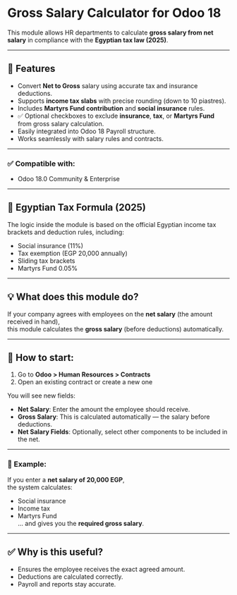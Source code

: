 # Gross Salary Calculator for Odoo 18

This module allows HR departments to calculate **gross salary from net salary** in compliance with the **Egyptian tax law (2025)**.

---

## 🎯 Features

- Convert **Net to Gross** salary using accurate tax and insurance deductions.
- Supports **income tax slabs** with precise rounding (down to 10 piastres).
- Includes **Martyrs Fund contribution** and **social insurance** rules.
- ✅ Optional checkboxes to exclude **insurance**, **tax**, or **Martyrs Fund** from gross salary calculation.
- Easily integrated into Odoo 18 Payroll structure.
- Works seamlessly with salary rules and contracts.

---

### ✅ Compatible with:
- Odoo 18.0 Community & Enterprise

---

## 🧾 Egyptian Tax Formula (2025)

The logic inside the module is based on the official Egyptian income tax brackets and deduction rules, including:

- Social insurance (11%)
- Tax exemption (EGP 20,000 annually)
- Sliding tax brackets
- Martyrs Fund 0.05%

---

## 💡 What does this module do?

If your company agrees with employees on the **net salary** (the amount received in hand),  
this module calculates the **gross salary** (before deductions) automatically.

---

## 🚀 How to start:

1. Go to **Odoo > Human Resources > Contracts**
2. Open an existing contract or create a new one

You will see new fields:

- **Net Salary**: Enter the amount the employee should receive.
- **Gross Salary**: This is calculated automatically — the salary before deductions.
- **Net Salary Fields**: Optionally, select other components to be included in the net.

---

### 📌 Example:

If you enter a **net salary of 20,000 EGP**,  
the system calculates:

- Social insurance
- Income tax
- Martyrs Fund  
... and gives you the **required gross salary**.

---

## ✅ Why is this useful?

- Ensures the employee receives the exact agreed amount.
- Deductions are calculated correctly.
- Payroll and reports stay accurate.
